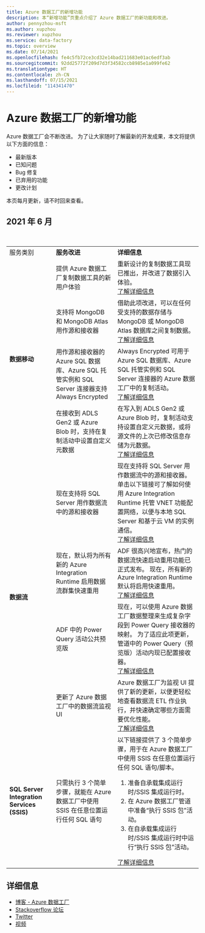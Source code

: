 ```yaml
---
title: Azure 数据工厂的新增功能
description: 本“新增功能”页重点介绍了 Azure 数据工厂的新功能和改进。
author: pennyzhou-msft
ms.author: xupzhou
ms.reviewer: xupzhou
ms.service: data-factory
ms.topic: overview
ms.date: 07/14/2021
ms.openlocfilehash: fe4c5fb72ce3cd32e14bad211683e01ac6edf3ab
ms.sourcegitcommit: 92dd25772f209d7d3f34582ccb8985e1a099fe62
ms.translationtype: HT
ms.contentlocale: zh-CN
ms.lasthandoff: 07/15/2021
ms.locfileid: "114341470"
---
```

# <a name="whats-new-in-azure-data-factory"></a>Azure 数据工厂的新增功能

Azure 数据工厂会不断改进。 为了让大家随时了解最新的开发成果，本文将提供以下方面的信息：

- 最新版本
- 已知问题
- Bug 修复
- 已弃用的功能
- 更改计划

本页每月更新，请不时回来查看。 

## <a name="june-2021"></a>2021 年 6 月
<br>
<table>
<tr><td>服务类别<b></b></td><td><b>服务改进</b></td><td><b>详细信息</b></td></tr>
<tr><td rowspan=4 valign="middle"><b>数据移动</b></td><td>提供 Azure 数据工厂复制数据工具的新用户体验</td><td>重新设计的复制数据工具现已推出，并改进了数据引入体验。<br><a href="https://techcommunity.microsoft.com/t5/azure-data-factory/a-re-designed-copy-data-tool-experience/ba-p/2380634">了解详细信息</a></td></tr>
<tr><td>支持将 MongoDB 和 MongoDB Atlas 用作源和接收器</td><td>借助此项改进，可以在任何受支持的数据存储与 MongoDB 或 MongoDB Atlas 数据库之间复制数据。<br><a href="https://techcommunity.microsoft.com/t5/azure-data-factory/new-connectors-available-in-adf-mongodb-and-mongodb-atlas-are/ba-p/2441482">了解详细信息</a></td></tr>
<tr><td>用作源和接收器的 Azure SQL 数据库、Azure SQL 托管实例和 SQL Server 连接器支持 Always Encrypted</td><td>Always Encrypted 可用于 Azure SQL 数据库、Azure SQL 托管实例和 SQL Server 连接器的 Azure 数据工厂中的复制活动。<br><a href="https://techcommunity.microsoft.com/t5/azure-data-factory/azure-data-factory-copy-now-supports-always-encrypted-for-both/ba-p/2461346">了解详细信息</a></td></tr>
<tr><td>在接收到 ADLS Gen2 或 Azure Blob 时，支持在复制活动中设置自定义元数据</td><td>在写入到 ADLS Gen2 或 Azure Blob 时，复制活动支持设置自定义元数据，或将源文件的上次已修改信息存储为元数据。<br><a href="https://techcommunity.microsoft.com/t5/azure-data-factory/support-setting-custom-metadata-when-writing-to-blob-adls-gen2/ba-p/2545506#M490">了解详细信息</a></td></tr>
<tr><td rowspan=4 valign="middle"><b>数据流</b></td><td>现在支持将 SQL Server 用作数据流中的源和接收器</td><td>现在支持将 SQL Server 用作数据流中的源和接收器。 单击以下链接可了解如何使用 Azure Integration Runtime 托管 VNET 功能配置网络，以便与本地 SQL Server 和基于云 VM 的实例通信。<br><a href="https://techcommunity.microsoft.com/t5/azure-data-factory/new-data-flow-connector-sql-server-as-source-and-sink/ba-p/2406213">了解详细信息</a></td></tr>
<tr><td>现在，默认将为所有新的 Azure Integration Runtime 启用数据流群集快速重用</td><td>ADF 很高兴地宣布，热门的数据流快速启动重用功能已正式发布。 现在，所有新的 Azure Integration Runtime 默认将启用快速重用。<br><a href="https://techcommunity.microsoft.com/t5/azure-data-factory/how-to-startup-your-data-flows-execution-in-less-than-5-seconds/ba-p/2267365">了解详细信息</a></td></tr>
<tr><td>ADF 中的 Power Query 活动公共预览版</td><td>现在，可以使用 Azure 数据工厂数据整理来生成复杂字段到 Power Query 接收器的映射。 为了适应此项更新，管道中的 Power Query（预览版）活动内现已配置接收器。<br><a href="wrangling-tutorial.md">了解详细信息</a></td></tr>
<tr><td>更新了 Azure 数据工厂中的数据流监视 UI</td><td>Azure 数据工厂为监视 UI 提供了新的更新，以便更轻松地查看数据流 ETL 作业执行，并快速确定哪些方面需要优化性能。<br><a href="https://techcommunity.microsoft.com/t5/azure-data-factory/updated-data-flows-monitoring-ui-in-adf-amp-synapse/ba-p/2432199">了解详细信息</a></td></tr>
<tr><td><b>SQL Server Integration Services (SSIS)</b></td><td>只需执行 3 个简单步骤，就能在 Azure 数据工厂中使用 SSIS 在任意位置运行任何 SQL 语句</td><td>以下链接提供了 3 个简单步骤，用于在 Azure 数据工厂中使用 SSIS 在任意位置运行任何 SQL 语句/脚本。<ol><li>准备自承载集成运行时/SSIS 集成运行时。</li><li>在 Azure 数据工厂管道中准备“执行 SSIS 包”活动。</li><li>在自承载集成运行时/SSIS 集成运行时中运行“执行 SSIS 包”活动。</li></ol><a href="https://techcommunity.microsoft.com/t5/sql-server-integration-services/run-any-sql-anywhere-in-3-easy-steps-with-ssis-in-azure-data/ba-p/2457244">了解详细信息</a></td></tr>
</table>

## <a name="more-information"></a>详细信息

- [博客 - Azure 数据工厂](https://techcommunity.microsoft.com/t5/azure-data-factory/bg-p/AzureDataFactoryBlog)
- [Stackoverflow 论坛](https://stackoverflow.com/questions/tagged/azure-data-factory)
- [Twitter](https://twitter.com/AzDataFactory?ref_src=twsrc%5Egoogle%7Ctwcamp%5Eserp%7Ctwgr%5Eauthor)
- [视频](https://www.youtube.com/channel/UC2S0k7NeLcEm5_IhHUwpN0g/featured)





